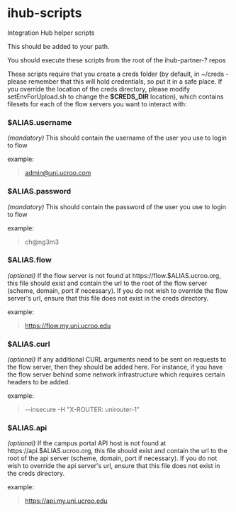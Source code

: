 # ihub-scripts
Integration Hub helper scripts

This should be added to your path.

You should execute these scripts from the root of the ihub-partner-? repos

These scripts require that you create a creds folder (by default, in ~/creds - please remember that this will hold credentials, so put it in a safe place.  If you override the location of the creds directory, please modify setEnvForUpload.sh to change the **$CREDS_DIR** location), which contains filesets for each of the flow servers you want to interact with:

### **$ALIAS**.username
*(mandatory)*
This should contain the username of the user you use to login to flow

example:
> admin@uni.ucroo.com
	
### **$ALIAS**.password
*(mandatory)*
This should contain the password of the user you use to login to flow

example:
> ch@ng3m3

### **$ALIAS**.flow
*(optional)*
If the flow server is not found at https://flow.$ALIAS.ucroo.org, this file should exist and contain the url to the root of the flow server (scheme, domain, port if necessary).  If you do not wish to override the flow server's url, ensure that this file does not exist in the creds directory.

example:
> https://flow.my.uni.ucroo.edu

### **$ALIAS**.curl
*(optional)*
If any additional CURL arguments need to be sent on requests to the flow server, then they should be added here.  For instance, if you have the flow server behind some network infrastructure which requires certain headers to be added.

example:
> --insecure -H "X-ROUTER: unirouter-1"

### **$ALIAS**.api
*(optional)*
If the campus portal API host is not found at https://api.$ALIAS.ucroo.org, this file should exist and contain the url to the root of the api server (scheme, domain, port if necessary).  If you do not wish to override the api server's url, ensure that this file does not exist in the creds directory.

example:
> https://api.my.uni.ucroo.edu
